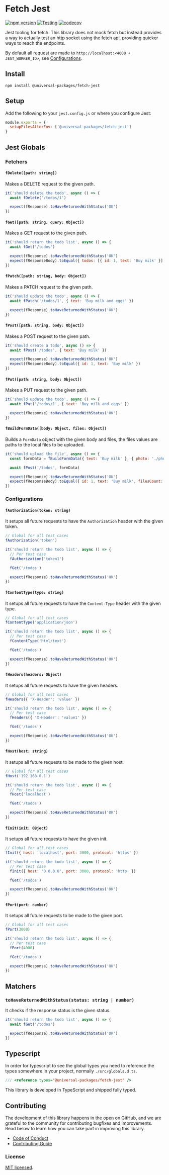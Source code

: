 # Fetch Jest

[![npm version](https://badge.fury.io/js/@universal-packages%2Ffetch-jest.svg)](https://www.npmjs.com/package/@universal-packages/fetch-jest)
[![Testing](https://github.com/universal-packages/universal-fetch-jest/actions/workflows/testing.yml/badge.svg)](https://github.com/universal-packages/universal-fetch-jest/actions/workflows/testing.yml)
[![codecov](https://codecov.io/gh/universal-packages/universal-fetch-jest/branch/main/graph/badge.svg?token=CXPJSN8IGL)](https://codecov.io/gh/universal-packages/universal-fetch-jest)

Jest tooling for fetch. This library does not mock fetch but instead provides a way to actually test an http socket using the fetch api, providing quicker ways to reach the endpoints.

By default all request are made to `http://localhost:<4000 + JEST_WORKER_ID>`, see [Configurations](#Configurations).

## Install

```shell
npm install @universal-packages/fetch-jest
```

## Setup

Add the following to your `jest.config.js` or where you configure Jest:

```js
module.exports = {
  setupFilesAfterEnv: ['@universal-packages/fetch-jest']
}
```

## Jest Globals

### Fetchers

#### **`fDelete([path: string])`**

Makes a DELETE request to the given path.

```js
it('should delete the todo', async () => {
  await fDelete('/todos/1')

  expect(fResponse).toHaveReturnedWithStatus('OK')
})
```

#### **`fGet([path: string, query: Object])`**

Makes a GET request to the given path.

```js
it('should return the todo list', async () => {
  await fGet('/todos')

  expect(fResponse).toHaveReturnedWithStatus('OK')
  expect(fResponseBody).toEqual({ todos: [{ id: 1, text: 'Buy milk' }] })
})
```

#### **`fPatch([path: string, body: Object])`**

Makes a PATCH request to the given path.

```js
it('should update the todo', async () => {
  await fPatch('/todos/1', { text: 'Buy milk and eggs' })

  expect(fResponse).toHaveReturnedWithStatus('OK')
})
```

#### **`fPost([path: string, body: Object])`**

Makes a POST request to the given path.

```js
it('should create a todo', async () => {
  await fPost('/todos', { text: 'Buy milk' })

  expect(fResponse).toHaveReturnedWithStatus('OK')
  expect(fResponseBody).toEqual({ id: 1, text: 'Buy milk' })
})
```

#### **`fPut([path: string, body: Object])`**

Makes a PUT request to the given path.

```js
it('should update the todo', async () => {
  await fPut('/todos/1', { text: 'Buy milk and eggs' })

  expect(fResponse).toHaveReturnedWithStatus('OK')
})
```

#### **`fBuildFormData([body: Object, files: Object])`**

Builds a `FormData` object with the given body and files, the files values are paths to the local files to be uploaded.

```js
it('should upload the file', async () => {
  const formData = fBuildFormData({ text: 'Buy milk' }, { photo: './photo.jpg' })

  await fPost('/todos', formData)

  expect(fResponse).toHaveReturnedWithStatus('OK')
  expect(fResponseBody).toEqual({ id: 1, text: 'Buy milk', filesCount: 1 })
})
```

### Configurations

#### **`fAuthorization(token: string)`**

It setups all future requests to have the `Authorization` header with the given token.

```js
// Global for all test cases
fAuthorization('token')

it('should return the todo list', async () => {
  // Per test case
  fAuthorization('token1')

  fGet('/todos')

  expect(fResponse).toHaveReturnedWithStatus('OK')
})
```

#### **`fContentType(type: string)`**

It setups all future requests to have the `Content-Type` header with the given type.

```js
// Global for all test cases
fContentType('application/json')

it('should return the todo list', async () => {
  // Per test case
  fContentType('html/text')

  fGet('/todos')

  expect(fResponse).toHaveReturnedWithStatus('OK')
})
```

#### **`fHeaders(headers: Object)`**

It setups all future requests to have the given headers.

```js
// Global for all test cases
fHeaders({ 'X-Header': 'value' })

it('should return the todo list', async () => {
  // Per test case
  fHeaders({ 'X-Header': 'value1' })

  fGet('/todos')

  expect(fResponse).toHaveReturnedWithStatus('OK')
})
```

#### **`fHost(host: string)`**

It setups all future requests to be made to the given host.

```js
// Global for all test cases
fHost('192.168.0.1')

it('should return the todo list', async () => {
  // Per test case
  fHost('localhost')

  fGet('/todos')

  expect(fResponse).toHaveReturnedWithStatus('OK')
})
```

#### **`fInit(init: OBject)`**

It setups all future requests to have the given init.

```js
// Global for all test cases
fInit({ host: 'localhost', port: 3000, protocol: 'https' })

it('should return the todo list', async () => {
  // Per test case
  fInit({ host: '0.0.0.0', port: 3000, protocol: 'http' })

  fGet('/todos')

  expect(fResponse).toHaveReturnedWithStatus('OK')
})
```

#### **`fPort(port: number)`**

It setups all future requests to be made to the given port.

```js
// Global for all test cases
fPort(3000)

it('should return the todo list', async () => {
  // Per test case
  fPort(4000)

  fGet('/todos')

  expect(fResponse).toHaveReturnedWithStatus('OK')
})
```

## Matchers

### **`toHaveReturnedWithStatus(status: string | number)`**

It checks if the response status is the given status.

```js
it('should return the todo list', async () => {
  await fGet('/todos')

  expect(fResponse).toHaveReturnedWithStatus('OK')
})
```

## Typescript
In order for typescript to see the global types you need to reference the types somewhere in your project, normally `./src/globals.d.ts`.

```ts
/// <reference types="@universal-packages/fetch-jest" />
```

This library is developed in TypeScript and shipped fully typed.

## Contributing

The development of this library happens in the open on GitHub, and we are grateful to the community for contributing bugfixes and improvements. Read below to learn how you can take part in improving this library.

- [Code of Conduct](./CODE_OF_CONDUCT.md)
- [Contributing Guide](./CONTRIBUTING.md)

### License

[MIT licensed](./LICENSE).
